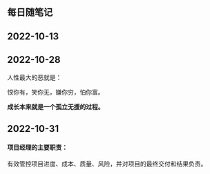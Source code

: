 ## 每日随笔记
## 2022-10-13


## 2022-10-28

人性最大的恶就是：

恨你有，笑你无，嫌你穷，怕你富。

**成长本来就是一个孤立无援的过程。**

## 2022-10-31

#### 项目经理的主要职责：

有效管控项目进度、成本、质量、风险，并对项目的最终交付和结果负责。
